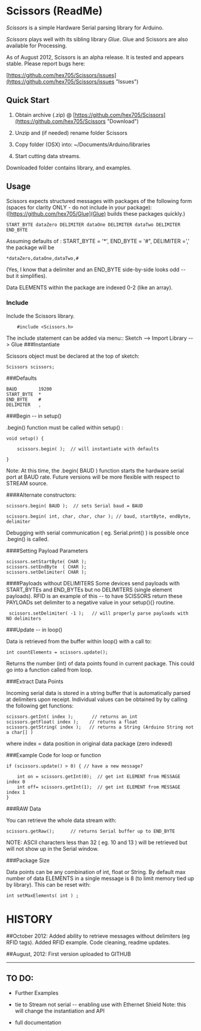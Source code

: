 Scissors  (ReadMe)
=====  

*Scissors* is a simple Hardware Serial parsing library for Arduino.

*Scissors* plays well with its sibling library *Glue*.  Glue and Scissors are also available for Processing.

As of August 2012, Scissors is an alpha release.  It is tested and appears stable.  Please report bugs here:

[https://github.com/hex705/Scissors/issues](https://github.com/hex705/Scissors/issues "Issues")



Quick Start
---------------

1. Obtain archive (.zip) @  [https://github.com/hex705/Scissors](https://github.com/hex705/Scissors "Download")

2. Unzip and (if needed) rename folder Scissors 

3. Copy folder (OSX) into:   ~/Documents/Arduino/libraries

4. Start cutting data streams.

Downloaded folder contains library, and examples.


Usage
-----

Scissors expects structured messages with packages of the following form (spaces for clarity ONLY - do not include in your package):  ([https://github.com/hex705/Glue](Glue) builds these packages quickly.)


	START_BYTE dataZero DELIMITER dataOne DELIMITER dataTwo DELIMITER END_BYTE



Assuming defaults of : START_BYTE = '*',  END_BYTE = '#",  DELIMITER =',' the package will be


	*dataZero,dataOne,dataTwo,#


(Yes, I know that a delimiter and an END_BYTE side-by-side looks odd -- but it simplifies).


Data ELEMENTS within the package are indexed 0-2 (like an array).


### Include

Include the Scissors library.

		#include <Scissors.h>

		
The include statement can be added via menu:: Sketch --> Import Library --> Glue
###Instantiate

Scissors object must be declared at the  top of sketch:

	Scissors scissors;

###Defaults

	BAUD        19200
	START_BYTE  *
	END_BYTE    #
	DELIMITER   ,


###Begin -- in setup()

.begin() function must be called within  setup() :

	void setup() {

		scissors.begin( );  // will instantiate with defaults 

	}

Note: At this time, the .begin( BAUD ) function starts the hardware serial port at BAUD rate.  Future versions will be more flexible with respect to STREAM source.  

####Alternate constructors:

	scissors.begin( BAUD );  // sets Serial baud = BAUD

	scissors.begin( int, char, char, char ); // baud, startByte, endByte, delimiter


Debugging with serial communication ( eg. Serial.print() ) is possible once .begin() is called.

####Setting Payload Parameters

	scissors.setStartByte( CHAR ); 
    scissors.setEndByte  ( CHAR );
    scissors.setDelimiter( CHAR );   
   
####Payloads without DELIMITERS
Some devices send payloads with START\_BYTEs and END\_BYTEs but no DELIMITERS (single element payloads).
RFID is an example of this -- to have SCISSORS return these PAYLOADs set delimiter to a negative value in your setup(){} routine.

	 scissors.setDelimiter( -1 );   // will properly parse payloads with NO delimiters

###Update -- in loop()

Data is retrieved from the buffer within loop() with a call to:

	int countElements = scissors.update();

Returns the number (int) of data points found in current package.  This could go into a function called from loop.


###Extract Data Points

Incoming serial data is stored in a string buffer that is automatically parsed at delimiters upon receipt.  Individual values can be obtained by by calling the following get functions:

	scissors.getInt( index );		// returns an int
	scissors.getFloat( index );    // returns a float
	scissors.getString( index );   // returns a String (Arduino String not a char[] )

where index = data position in original data package (zero indexed)

###Example Code for loop or function

	if (scissors.update() > 0) { // have a new message?

        int on = scissors.getInt(0);  // get int ELEMENT from MESSAGE index 0
        int off= scissors.getInt(1);  // get int ELEMENT from MESSAGE index 1   
  	}

###RAW Data

You can retrieve the whole data stream with:

	scissors.getRaw();		// returns Serial buffer up to END_BYTE

NOTE: ASCII characters less than 32 ( eg. 10 and 13 ) will be retrieved but will not show up in the Serial window.

###Package Size

Data points can be any combination of  int, float or String.  By default max number of data ELEMENTS in a single message is 8 (to limit memory tied up by library).  This can be reset with:


	int setMaxElements( int ) ;



HISTORY
=======

##October 2012:
Added ability to retrieve messages without delimiters (eg RFID tags).
Added RFID example.
Code cleaning, readme updates.

##August, 2012:
First version uploaded to GITHUB



____
  
  

TO DO:
------

 * Further Examples

 * tie to Stream not serial -- enabling use with Ethernet Shield
		Note: this will change the instantiation and API

 * full documentation 



